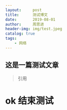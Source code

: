 ```yaml
---
layout:     post
title:      测试博文
date:       2019-08-01
author:     周思进
header-img:	img/test.jpeg
catalog: true
tags:
	- 网络
---
```


## 这是一篇测试文章
> 引用

# ok 结束测试